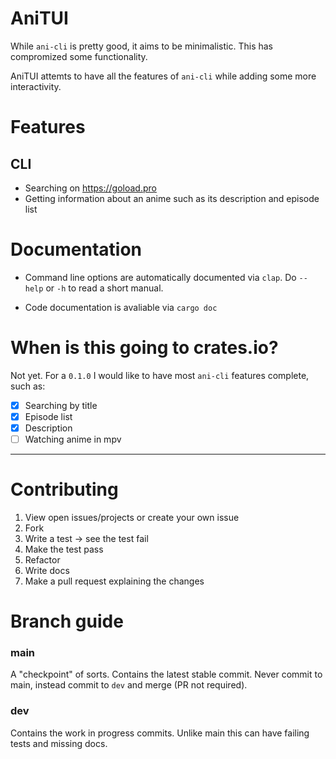 # AniTUI

While `ani-cli` is pretty good, it aims to be minimalistic. This has compromized some functionality.

AniTUI attemts to have all the features of `ani-cli` while adding some more interactivity.

# Features

## CLI

- Searching on <https://goload.pro>
- Getting information about an anime such as its description and episode list

# Documentation

- Command line options are automatically documented via `clap`. Do `--help` or `-h` to read a short manual.

- Code documentation is avaliable via `cargo doc`

# When is this going to crates.io?

Not yet. For a `0.1.0` I would like to have most `ani-cli` features complete, such as:

- [x] Searching by title
- [x] Episode list
- [x] Description
- [ ] Watching anime in mpv

---

# Contributing

1. View open issues/projects or create your own issue
2. Fork 
2. Write a test → see the test fail
3. Make the test pass
4. Refactor
4. Write docs
3. Make a pull request explaining the changes

# Branch guide

### main

A "checkpoint" of sorts. Contains the latest stable commit. Never commit to main, instead commit to `dev` and merge (PR not required).

### dev

Contains the work in progress commits. Unlike main this can have failing tests and missing docs.
